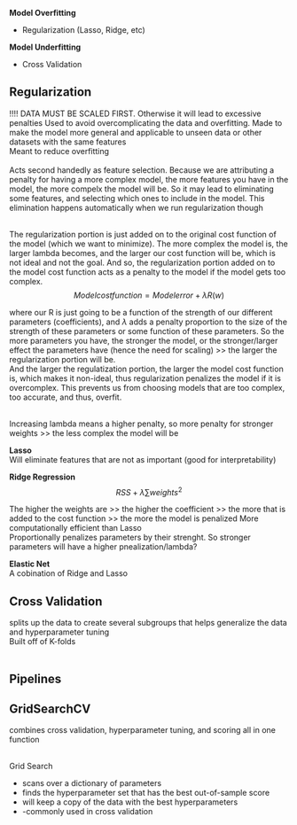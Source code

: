 
__Model Overfitting__ <br>
* Regularization (Lasso, Ridge, etc)

__Model Underfitting__ <br>
* Cross Validation

## Regularization
!!!! DATA MUST BE SCALED FIRST. Otherwise it will lead to excessive penalties
Used to avoid overcomplicating the data and overfitting. Made to make the model more general and applicable to unseen data or other datasets with the same features<br>
Meant to reduce overfitting<br><br>
Acts second handedly as feature selection. Because we are attributing a penalty for having a more complex model, the more features you have in the model, the more compelx the model will be. So it may lead to eliminating some features, and selecting which ones to include in the model. This elimination happens automatically when we run regularization though<br><br>

The regularization portion is just added on to the original cost function of the model (which we want to minimize). The more complex the model is, the larger lambda becomes, and the larger our cost function will be, which is not ideal and not the goal. And so, the regularization portion added on to the model cost function acts as a penalty to the model if the model gets too complex.
$$Model cost function = Model error + \lambda{R(w)}$$

where our R is just going to be a function of the strength of our different parameters (coefficients), and $\lambda$ adds a penalty proportion to the size of the strength of these parameters or some function of these parameters. So the more parameters you have, the stronger the model, or the stronger/larger effect the parameters have (hence the need for scaling) >> the larger the regularization portion will be. <br>
And the larger the regulatization portion, the larger the model cost function is, which makes it non-ideal, thus regularization penalizes the model if it is overcomplex. This prevents us from choosing models that are too complex, too accurate, and thus, overfit. <br> <br>


Increasing lambda means a higher penalty, so more penalty for stronger weights >> the less complex the model will be <br>

__Lasso__ <br>
Will eliminate features that are not as important (good for interpretability)


__Ridge Regression__ <br>
$$RSS + \lambda{\sum}{weights^2} $$

The higher the weights are >> the higher the coefficient >> the more that is added to the cost function >> the more the model is penalized
More computationally efficient than Lasso<br>
Proportionally penalizes parameters by their strenght. So stronger parameters will have a higher pnealization/lambda?

__Elastic Net__ <br>
A cobination of Ridge and Lasso

## Cross Validation
splits up the data to create several subgroups that helps generalize the data and hyperparameter tuning<br>
Built off of K-folds <br> <br>

## Pipelines

## GridSearchCV
combines cross validation, hyperparameter tuning, and scoring all in one function <br><Br>

Grid Search <br>
- scans over a dictionary of parameters
- finds the hyperparameter set that has the best out-of-sample score
- will keep a copy of the data with the best hyperparameters
- -commonly used in cross validation
